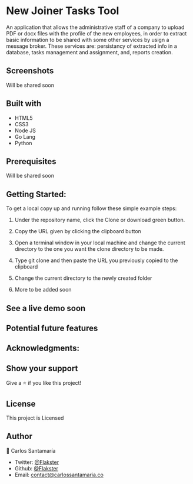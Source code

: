 # New Joiner Tasks Tool

An application that allows the administrative staff of a company to upload PDF or docx files with the profile of the new employees, in order to extract basic information to be shared with some other services by usign a message broker. These services are: persistancy of extracted info in a database, tasks management and assignment, and, reports creation.

## Screenshots

Will be shared soon

## Built with

  * HTML5
  * CSS3
  * Node JS
  * Go Lang
  * Python
  
## Prerequisites

Will be shared soon

## Getting Started:

To get a local copy up and running follow these simple example steps:

1. Under the repository name, click the Clone or download green button.

2. Copy the URL given by clicking the clipboard button

3. Open a terminal window in your local machine and change the current directory to the one you
   want the clone directory to be made.

4. Type  git clone and then paste the URL you previously copied to the clipboard

5. Change the current directory to the newly created folder

6. More to be added soon

## See a live demo soon


## Potential future features


## Acknowledgments:

 
## Show your support
Give a ⭐️ if you like this project!
 
## License
This project is Licensed

## Author
👤 Carlos Santamaría

* Twitter: [@Flakster ](https://twitter.com/Flakster )
* Github: [@Flakster](https://github.com/Flakster)
* Email: contact@carlossantamaria.co
